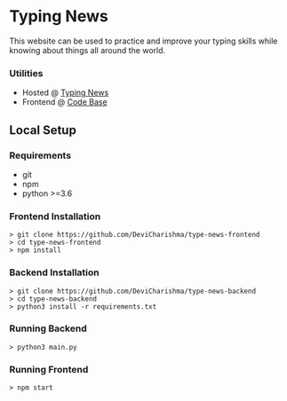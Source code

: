 # Typing News

This website can be used to practice and improve your typing skills while knowing about things all around the world.

### Utilities
- Hosted @ [Typing News](https://type-news.netlify.app)
- Frontend @ [Code Base](https://github.com/DeviCharishma/type-news-frontend)

## Local Setup
### Requirements
- git
- npm
- python >=3.6

### Frontend Installation
```shell
> git clone https://github.com/DeviCharishma/type-news-frontend
> cd type-news-frontend
> npm install
```

### Backend Installation
```shell
> git clone https://github.com/DeviCharishma/type-news-backend
> cd type-news-backend
> python3 install -r requirements.txt
```

### Running Backend
```shell
> python3 main.py
```

### Running Frontend
```shell
> npm start
```




